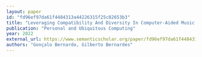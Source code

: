 ```yaml
---
layout: paper
id: "fd96ef97da61f4484313a44226315f25c82653b3"
title: "Leveraging Compatibility And Diversity In Computer-Aided Music Mashup Creation"
publication: "Personal and Ubiquitous Computing"
year: 2022
external_url: https://www.semanticscholar.org/paper/fd96ef97da61f4484313a44226315f25c82653b3
authors: "Gonçalo Bernardo, Gilberto Bernardes"
---
```

